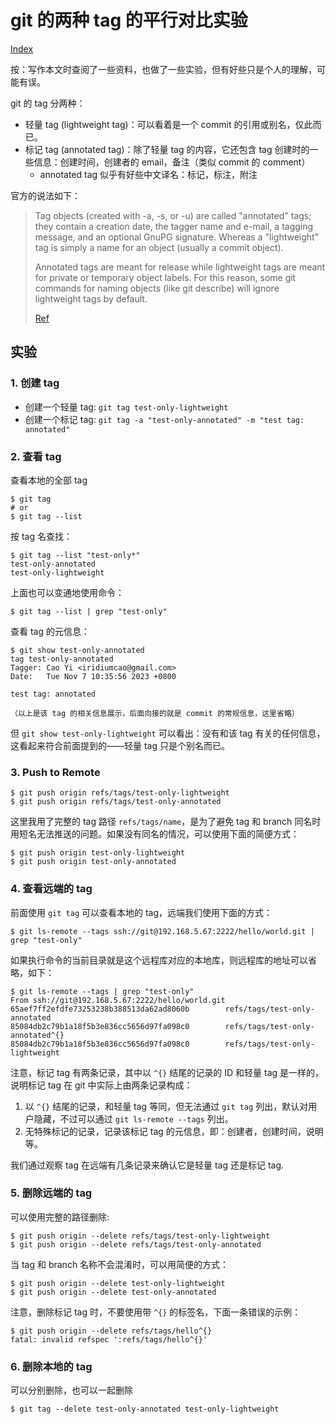 # git 的两种 tag 的平行对比实验

[Index](index.md)

按：写作本文时查阅了一些资料，也做了一些实验，但有好些只是个人的理解，可能有误。

git 的 tag 分两种：

* 轻量 tag (lightweight tag)：可以看着是一个 commit 的引用或别名，仅此而已。
* 标记 tag (annotated tag)：除了轻量 tag 的内容，它还包含 tag 创建时的一些信息：创建时间，创建者的 email，备注（类似 commit 的 comment）
  * annotated tag 似乎有好些中文译名：标记，标注，附注

官方的说法如下：

> Tag objects (created with -a, -s, or -u) are called "annotated" tags; they contain a creation date, the tagger name and e-mail, a tagging message, and an optional GnuPG signature. Whereas a "lightweight" tag is simply a name for an object (usually a commit object).
>
> Annotated tags are meant for release while lightweight tags are meant for private or temporary object labels. For this reason, some git commands for naming objects (like git describe) will ignore lightweight tags by default.
>
> [Ref](https://git-scm.com/docs/git-tag)

## 实验

### 1. 创建 tag

* 创建一个轻量 tag: `git tag test-only-lightweight`
* 创建一个标记 tag: `git tag -a "test-only-annotated" -m "test tag: annotated"`

### 2. 查看 tag

查看本地的全部 tag

```plaintext
$ git tag
# or
$ git tag --list
```

按 tag 名查找：

```plaintext
$ git tag --list "test-only*"
test-only-annotated
test-only-lightweight
```

上面也可以变通地使用命令：

```plaintext
$ git tag --list | grep "test-only"
```

查看 tag 的元信息：

```plaintext
$ git show test-only-annotated
tag test-only-annotated
Tagger: Cao Yi <iridiumcao@gmail.com>
Date:   Tue Nov 7 10:35:56 2023 +0800

test tag: annotated

（以上是该 tag 的相关信息展示，后面向接的就是 commit 的常规信息，这里省略）

```

但 `git show test-only-lightweight` 可以看出：没有和该 tag 有关的任何信息，这看起来符合前面提到的——轻量 tag 只是个别名而已。

### 3. Push to Remote

```plaintext
$ git push origin refs/tags/test-only-lightweight
$ git push origin refs/tags/test-only-annotated
```

这里我用了完整的 tag 路径 `refs/tags/name`，是为了避免 tag 和 branch 同名时用短名无法推送的问题。如果没有同名的情况，可以使用下面的简便方式：

```plaintext
$ git push origin test-only-lightweight
$ git push origin test-only-annotated
```

### 4. 查看远端的 tag

前面使用 `git tag` 可以查看本地的 tag，远端我们使用下面的方式：

```plaintext
$ git ls-remote --tags ssh://git@192.168.5.67:2222/hello/world.git | grep "test-only"
```

如果执行命令的当前目录就是这个远程库对应的本地库，则远程库的地址可以省略，如下：

```plaintext
$ git ls-remote --tags | grep "test-only"
From ssh://git@192.168.5.67:2222/hello/world.git
65aef7ff2efdfe73253238b388513da62ad8060b        refs/tags/test-only-annotated
85084db2c79b1a18f5b3e836cc5656d97fa098c0        refs/tags/test-only-annotated^{}
85084db2c79b1a18f5b3e836cc5656d97fa098c0        refs/tags/test-only-lightweight
```

注意，标记 tag 有两条记录，其中以 `^{}` 结尾的记录的 ID 和轻量 tag 是一样的，说明标记 tag 在 git 中实际上由两条记录构成：

1. 以 `^{}` 结尾的记录，和轻量 tag 等同，但无法通过 `git tag` 列出，默认对用户隐藏，不过可以通过 `git ls-remote --tags` 列出。
2. 无特殊标记的记录，记录该标记 tag 的元信息，即：创建者，创建时间，说明等。

我们通过观察 tag 在远端有几条记录来确认它是轻量 tag 还是标记 tag.

### 5. 删除远端的 tag

可以使用完整的路径删除:

```plaintext
$ git push origin --delete refs/tags/test-only-lightweight
$ git push origin --delete refs/tags/test-only-annotated
```

当 tag 和 branch 名称不会混淆时，可以用简便的方式：

```plaintext
$ git push origin --delete test-only-lightweight
$ git push origin --delete test-only-annotated
```

注意，删除标记 tag 时，不要使用带 `^{}` 的标签名，下面一条错误的示例：

```plaintext
$ git push origin --delete refs/tags/hello^{}
fatal: invalid refspec ':refs/tags/hello^{}'
```

### 6. 删除本地的 tag

可以分别删除，也可以一起删除

```plaintext
$ git tag --delete test-only-annotated test-only-lightweight
```